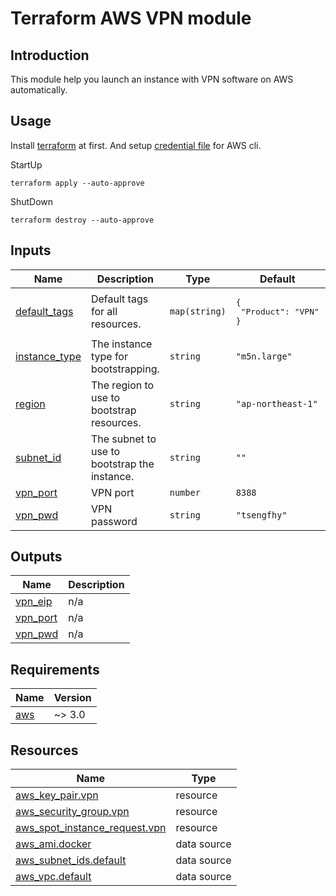<!-- BEGIN_TF_DOCS -->
# Terraform AWS VPN module

## Introduction
This module help you launch an instance with VPN software on AWS automatically.

## Usage
Install [terraform](https://www.terraform.io/) at first.
And setup [credential file](https://docs.aws.amazon.com/cli/latest/userguide/cli-configure-files.html) for AWS cli.

StartUp
```
terraform apply --auto-approve
```

ShutDown
```
terraform destroy --auto-approve
```

## Inputs

| Name | Description | Type | Default | Required |
|------|-------------|------|---------|:--------:|
| <a name="input_default_tags"></a> [default\_tags](#input\_default\_tags) | Default tags for all resources. | `map(string)` | <pre>{<br>  "Product": "VPN"<br>}</pre> | no |
| <a name="input_instance_type"></a> [instance\_type](#input\_instance\_type) | The instance type for bootstrapping. | `string` | `"m5n.large"` | no |
| <a name="input_region"></a> [region](#input\_region) | The region to use to bootstrap resources. | `string` | `"ap-northeast-1"` | no |
| <a name="input_subnet_id"></a> [subnet\_id](#input\_subnet\_id) | The subnet to use to bootstrap the instance. | `string` | `""` | no |
| <a name="input_vpn_port"></a> [vpn\_port](#input\_vpn\_port) | VPN port | `number` | `8388` | no |
| <a name="input_vpn_pwd"></a> [vpn\_pwd](#input\_vpn\_pwd) | VPN password | `string` | `"tsengfhy"` | no |

## Outputs

| Name | Description |
|------|-------------|
| <a name="output_vpn_eip"></a> [vpn\_eip](#output\_vpn\_eip) | n/a |
| <a name="output_vpn_port"></a> [vpn\_port](#output\_vpn\_port) | n/a |
| <a name="output_vpn_pwd"></a> [vpn\_pwd](#output\_vpn\_pwd) | n/a |

## Requirements

| Name | Version |
|------|---------|
| <a name="requirement_aws"></a> [aws](#requirement\_aws) | ~> 3.0 |



## Resources

| Name | Type |
|------|------|
| [aws_key_pair.vpn](https://registry.terraform.io/providers/hashicorp/aws/latest/docs/resources/key_pair) | resource |
| [aws_security_group.vpn](https://registry.terraform.io/providers/hashicorp/aws/latest/docs/resources/security_group) | resource |
| [aws_spot_instance_request.vpn](https://registry.terraform.io/providers/hashicorp/aws/latest/docs/resources/spot_instance_request) | resource |
| [aws_ami.docker](https://registry.terraform.io/providers/hashicorp/aws/latest/docs/data-sources/ami) | data source |
| [aws_subnet_ids.default](https://registry.terraform.io/providers/hashicorp/aws/latest/docs/data-sources/subnet_ids) | data source |
| [aws_vpc.default](https://registry.terraform.io/providers/hashicorp/aws/latest/docs/data-sources/vpc) | data source |


<!-- END_TF_DOCS -->
